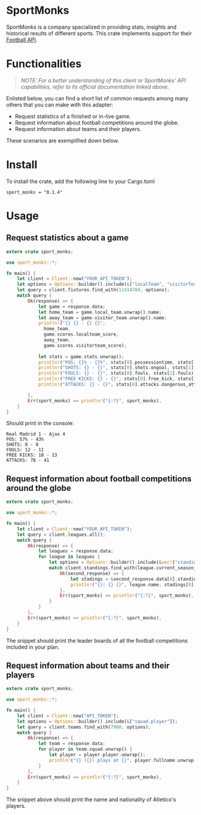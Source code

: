 # SportMonks

SportMonks is a company specialized in providing stats, insights and historical results of different sports. This crate implements support for their [Football API](https://www.sportmonks.com/docs/football/2.0/prologue/a/introduction/94).

# Functionalities

> _*NOTE*: For a better understanding of this client or SportMonks' API capabilities, refer to its official documentation linked above._

Enlisted below, you can find a short list of common requests among many others that you can make with this adapter:

- Request statistics of a finished or in-live game.
- Request information about football competitions around the globe.
- Request information about teams and their players.

These scenarios are exemplified down below.

# Install

To install the crate, add the following line to your Cargo.toml

```
sport_monks = "0.1.4"
```

# Usage

## Request statistics about a game

```rust
extern crate sport_monks;

use sport_monks::*;

fn main() {
    let client = Client::new("YOUR_API_TOKEN");
    let options = Options::builder().include(&["localTeam", "visitorTeam", "stats"]);
    let query = client.fixtures.find_with(11414789, options);
    match query {
        Ok(response) => {
            let game = response.data;
            let home_team = game.local_team.unwrap().name; 
            let away_team = game.visitor_team.unwrap().name;
            println!("{} {} - {} {}",
              home_team,
              game.scores.localteam_score,
              away_team,
              game.scores.visitorteam_score);
            
            let stats = game.stats.unwrap();
            println!("POS: {}% - {}%", stats[0].possessiontime, stats[1].possessiontime);
            println!("SHOTS: {} - {}", stats[0].shots.ongoal, stats[1].shots.ongoal);
            println!("FOULS: {} - {}", stats[0].fouls, stats[1].fouls);
            println!("FREE KICKS: {} - {}", stats[0].free_kick, stats[1].free_kick);
            println!("ATTACKS: {} - {}", stats[0].attacks.dangerous_attacks, stats[1].attacks.dangerous_attacks);

        },
        Err(sport_monks) => println!("{:?}", sport_monks),
    }
}
```

Should print in the console:

```
Real Madrid 1 - Ajax 4
POS: 57% - 43%
SHOTS: 8 - 8
FOULS: 12 - 11
FREE KICKS: 18 - 13
ATTACKS: 78 - 41
```

## Request information about football competitions around the globe

```rust
extern crate sport_monks;

use sport_monks::*;

fn main() {
    let client = Client::new("YOUR_API_TOKEN");
    let query = client.leagues.all();
    match query {
        Ok(response) => {
            let leagues = response.data;
            for league in leagues {
                let options = Options::builder().include(&vec!["standings.team"]);
                match client.standings.find_with(league.current_season_id, options) {
                    Ok(second_response) => {
                        let stadings = &second_response.data[0].standings;
                        println!("{}: {} {}", league.name, stadings[0].team_name, stadings[0].points)
                    },
                    Err(sport_monks) => println!("{:?}", sport_monks),
                }
            }
        },
        Err(sport_monks) => println!("{:?}", sport_monks),
    }
}
```

The snippet should print the leader boards of all the football competitions included in your plan.


## Request information about teams and their players

```rust
extern crate sport_monks;

use sport_monks::*;

fn main() {
    let client = Client::new("API_TOKEN");
    let options = Options::builder().include(&["squad.player"]);
    let query = client.teams.find_with(7980, options);
    match query {
        Ok(response) => {
            let team = response.data;
            for player in team.squad.unwrap() {
                let player = player.player.unwrap();
                println!("{} ({}) plays at {}", player.fullname.unwrap(), player.nationality.unwrap(), team.name)
            }
        },
        Err(sport_monks) => println!("{:?}", sport_monks),
    }
}
```

The snippet above should print the name and nationality of Atletico's players.
 








